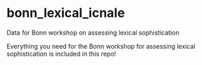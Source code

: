 # bonn_lexical_icnale
Data for Bonn workshop on assessing lexical sophistication

Everything you need for the Bonn workshop for assessing lexical sophistication is included in this repo!
